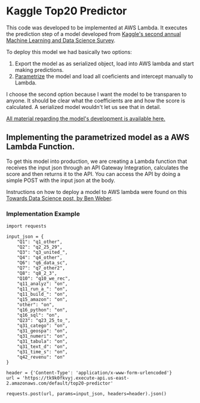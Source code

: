 # Kaggle Top20 Predictor

This code was developed to be implemented at AWS Lambda. It executes the prediction step of a model developed from [Kaggle's second annual Machine Learning and Data Science Survey](https://www.kaggle.com/kaggle/kaggle-survey-2018).

To deploy this model we had basically two options:
1. Export the model as as serialized object, load into AWS lambda and start making predictions.
2. [Parametrize](https://en.wikipedia.org/wiki/Parametrization) the model and load all coeficients and intercept manually to Lambda.

I choose the second option because I want the model to be transparen to anyone. It should be clear what the coefficients are and how the score is calculated. A serialized model wouldn't let us see that in detail.

[All material regarding the model's development is available here.](https://www.kaggle.com/andresionek/what-makes-a-kaggler-valuable)

## Implementing the parametrized model as a AWS Lambda Function.
To get this model into production, we are creating a Lambda function that receives the input json through an API Gateway Integration, calculates the score and then returns it to the API. You can access the API by doing a simple POST with the input json at the body.

Instructions on how to deploy a model to AWS lambda were found on this [Towards Data Science post, by Ben Weber](https://towardsdatascience.com/data-science-for-startups-model-services-2facf2dde81d).

### Implementation Example
```
import requests

input_json = {
    "Q1": "q1_other",
    "Q2": "q2_25_29",
    "Q3": "q3_united_",
    "Q4": "q4_other",
    "Q6": "q6_data_sc",
    "Q7": "q7_other2",
    "Q8": "q8_2_3",
    "Q10": "q10_we_rec",
    "q11_analyz": "on",
    "q11_run_a_": "on",
    "q11_build_": "on",
    "q15_amazon": "on",
    "other": "on",
    "q16_python": "on",
    "q16_sql": "on",
    "Q23": "q23_25_to_",
    "q31_catego": "on",
    "q31_geospa": "on",
    "q31_numeri": "on",
    "q31_tabula": "on",
    "q31_text_d": "on",
    "q31_time_s": "on",
    "q42_revenu": "on"
}

header = {'Content-Type': 'application/x-www-form-urlencoded'}
url = 'https://tk9k0fkvyj.execute-api.us-east-2.amazonaws.com/default/top20-predictor'

requests.post(url, params=input_json, headers=header).json()
```

